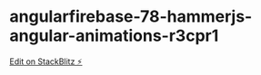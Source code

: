 # angularfirebase-78-hammerjs-angular-animations-r3cpr1

[Edit on StackBlitz ⚡️](https://stackblitz.com/edit/angularfirebase-78-hammerjs-angular-animations-r3cpr1)